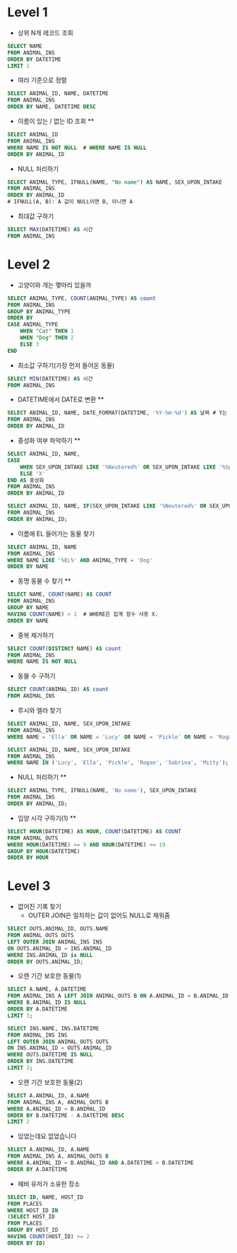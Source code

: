 # Level 1

- 상위 N개 레코드 조회

```sql
SELECT NAME
FROM ANIMAL_INS
ORDER BY DATETIME
LIMIT 1
```

- 여러 기준으로 정렬

```sql
SELECT ANIMAL_ID, NAME, DATETIME
FROM ANIMAL_INS
ORDER BY NAME, DATETIME DESC
```

- 이름이 있는 / 없는 ID 조회 **

```sql
SELECT ANIMAL_ID
FROM ANIMAL_INS
WHERE NAME IS NOT NULL	# WHERE NAME IS NULL
ORDER BY ANIMAL_ID
```

- NULL 처리하기

```sql
SELECT ANIMAL_TYPE, IFNULL(NAME, "No name") AS NAME, SEX_UPON_INTAKE
FROM ANIMAL_INS
ORDER BY ANIMAL_ID
# IFNULL(A, B): A 값이 NULL이면 B, 아니면 A
```

- 최대값 구하기

```sql
SELECT MAX(DATETIME) AS 시간
FROM ANIMAL_INS
```

# Level 2

- 고양이와 개는 몇마리 있을까

```sql
SELECT ANIMAL_TYPE, COUNT(ANIMAL_TYPE) AS count
FROM ANIMAL_INS
GROUP BY ANIMAL_TYPE
ORDER BY
CASE ANIMAL_TYPE
    WHEN "Cat" THEN 1
    WHEN "Dog" THEN 2
    ELSE 3
END
```

- 최소값 구하기(가장 먼저 들어온 동물)

```sql
SELECT MIN(DATETIME) AS 시간
FROM ANIMAL_INS
```

- DATETIME에서 DATE로 변환 **

```sql
SELECT ANIMAL_ID, NAME, DATE_FORMAT(DATETIME, '%Y-%m-%d') AS 날짜	# Y는 대문자
FROM ANIMAL_INS
ORDER BY ANIMAL_ID
```

- 중성화 여부 파악하기 **

```sql
SELECT ANIMAL_ID, NAME,
CASE
    WHEN SEX_UPON_INTAKE LIKE '%Neutered%' OR SEX_UPON_INTAKE LIKE '%Spayed%' THEN 'O'
    ELSE 'X'
END AS 중성화
FROM ANIMAL_INS
ORDER BY ANIMAL_ID
```

```sql
SELECT ANIMAL_ID, NAME, IF(SEX_UPON_INTAKE LIKE '%Neutered%' OR SEX_UPON_INTAKE LIKE '%Spayed%', 'O', 'X') AS 중성화
FROM ANIMAL_INS
ORDER BY ANIMAL_ID;
```

- 이름에 EL 들어가는 동물 찾기

```sql
SELECT ANIMAL_ID, NAME
FROM ANIMAL_INS
WHERE NAME LIKE '%EL%' AND ANIMAL_TYPE = 'Dog'
ORDER BY NAME
```

- 동명 동물 수 찾기 **

```sql
SELECT NAME, COUNT(NAME) AS COUNT
FROM ANIMAL_INS
GROUP BY NAME
HAVING COUNT(NAME) > 1	# WHERE은 집계 함수 사용 X.
ORDER BY NAME
```

- 중복 제거하기

```sql
SELECT COUNT(DISTINCT NAME) AS count
FROM ANIMAL_INS
WHERE NAME IS NOT NULL
```

- 동물 수 구하기

```sql
SELECT COUNT(ANIMAL_ID) AS count
FROM ANIMAL_INS
```

- 루시와 엘라 찾기

```sql
SELECT ANIMAL_ID, NAME, SEX_UPON_INTAKE
FROM ANIMAL_INS
WHERE NAME = 'Ella' OR NAME = 'Lucy' OR NAME = 'Pickle' OR NAME = 'Rogan' OR NAME = 'Sabrina' OR NAME = 'Mitty'
```

```sql
SELECT ANIMAL_ID, NAME, SEX_UPON_INTAKE
FROM ANIMAL_INS
WHERE NAME IN ('Lucy', 'Ella', 'Pickle', 'Rogan', 'Sabrina', 'Mitty');
```

- NULL 처리하기 **

```sql
SELECT ANIMAL_TYPE, IFNULL(NAME, 'No name'), SEX_UPON_INTAKE 
FROM ANIMAL_INS
ORDER BY ANIMAL_ID;
```

- 입양 시각 구하기(1) **

```sql
SELECT HOUR(DATETIME) AS HOUR, COUNT(DATETIME) AS COUNT
FROM ANIMAL_OUTS
WHERE HOUR(DATETIME) >= 9 AND HOUR(DATETIME) <= 19
GROUP BY HOUR(DATETIME)
ORDER BY HOUR
```



# Level 3

- 없어진 기록 찾기
  - OUTER JOIN은 일치하는 값이 없어도 NULL로 채워줌

```sql
SELECT OUTS.ANIMAL_ID, OUTS.NAME
FROM ANIMAL_OUTS OUTS
LEFT OUTER JOIN ANIMAL_INS INS
ON OUTS.ANIMAL_ID = INS.ANIMAL_ID
WHERE INS.ANIMAL_ID is NULL
ORDER BY OUTS.ANIMAL_ID;
```

- 오랜 기간 보호한 동물(1)

```sql
SELECT A.NAME, A.DATETIME
FROM ANIMAL_INS A LEFT JOIN ANIMAL_OUTS B ON A.ANIMAL_ID = B.ANIMAL_ID
WHERE B.ANIMAL_ID IS NULL
ORDER BY A.DATETIME
LIMIT 3;
```

```sql
SELECT INS.NAME, INS.DATETIME
FROM ANIMAL_INS INS
LEFT OUTER JOIN ANIMAL_OUTS OUTS
ON INS.ANIMAL_ID = OUTS.ANIMAL_ID
WHERE OUTS.DATETIME IS NULL
ORDER BY INS.DATETIME
LIMIT 3;
```

- 오랜 기간 보호한 동물(2)

```sql
SELECT A.ANIMAL_ID, A.NAME
FROM ANIMAL_INS A, ANIMAL_OUTS B
WHERE A.ANIMAL_ID = B.ANIMAL_ID
ORDER BY B.DATETIME - A.DATETIME DESC
LIMIT 2
```

- 있었는데요 없었습니다

```sql
SELECT A.ANIMAL_ID, A.NAME
FROM ANIMAL_INS A, ANIMAL_OUTS B
WHERE A.ANIMAL_ID = B.ANIMAL_ID AND A.DATETIME > B.DATETIME
ORDER BY A.DATETIME
```

- 헤비 유저가 소유한 장소

```sql
SELECT ID, NAME, HOST_ID
FROM PLACES
WHERE HOST_ID IN
(SELECT HOST_ID
FROM PLACES
GROUP BY HOST_ID
HAVING COUNT(HOST_ID) >= 2
ORDER BY ID)
```

